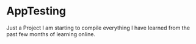 # AppTesting
Just a Project I am starting to compile everything I have learned from the past few months of learning online.
